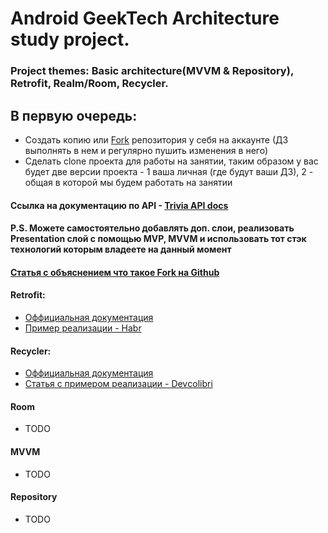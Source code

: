 # Android GeekTech Architecture study project.
### Project themes: Basic architecture(MVVM & Repository), Retrofit, Realm/Room, Recycler.

## В первую очередь:
   * Создать копию или [Fork](#header_fork) репозитория у себя на аккаунте (ДЗ выполнять в нем и регулярно пушить изменения в него)
   * Сделать clone проекта для работы на занятии, таким образом у вас будет две версии проекта - 1 ваша личная (где будут ваши ДЗ), 2 - общая в которой мы будем работать на занятии
    
#### Ссылка на документацию по API - [Trivia API docs](https://opentdb.com/api_config.php)

#### P.S. Можете самостоятельно добавлять доп. слои, реализовать Presentation слой с помощью MVP, MVVM и использовать тот стэк технологий которым владеете на данный момент

#### <a name="header_fork">[Статья с объяснением что такое Fork на Github](http://gearmobile.github.io/git/fork-github/)</a>

#### <a name="header_retrofit"></a>Retrofit:
- [Оффициальная документация](https://square.github.io/retrofit/)
- [Пример реализации - Habr](https://habr.com/post/314028/)

#### <a name="header_recycler"></a>Recycler:
- [Оффициальная документация](https://developer.android.com/guide/topics/ui/layout/recyclerview)
- [Статья c примером реализации - Devсolibri](https://devcolibri.com/%D0%BA%D0%B0%D0%BA-%D1%80%D0%B0%D0%B1%D0%BE%D1%82%D0%B0%D1%82%D1%8C-%D1%81-recyclerview/)

#### Room
- TODO

#### MVVM
- TODO

#### Repository
- TODO